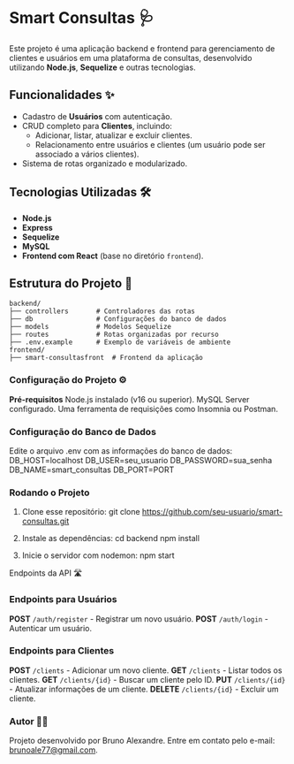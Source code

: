 # Smart Consultas 🩺

Este projeto é uma aplicação backend e frontend para gerenciamento de clientes e usuários em uma plataforma de consultas, desenvolvido utilizando **Node.js**, **Sequelize** e outras tecnologias.

## Funcionalidades ✨

- Cadastro de **Usuários** com autenticação.
- CRUD completo para **Clientes**, incluindo:
  - Adicionar, listar, atualizar e excluir clientes.
  - Relacionamento entre usuários e clientes (um usuário pode ser associado a vários clientes).
- Sistema de rotas organizado e modularizado.

## Tecnologias Utilizadas 🛠️

- **Node.js**  
- **Express**  
- **Sequelize**  
- **MySQL**  
- **Frontend com React** (base no diretório `frontend`).

## Estrutura do Projeto 📂

```plaintext
backend/
├── controllers       # Controladores das rotas
├── db                # Configurações do banco de dados
├── models            # Modelos Sequelize
├── routes            # Rotas organizadas por recurso
├── .env.example      # Exemplo de variáveis de ambiente
frontend/
├── smart-consultasfront  # Frontend da aplicação
```

### Configuração do Projeto ⚙️
**Pré-requisitos**
Node.js instalado (v16 ou superior).
MySQL Server configurado.
Uma ferramenta de requisições como Insomnia ou Postman.

### Configuração do Banco de Dados
Edite o arquivo .env com as informações do banco de dados:
DB_HOST=localhost
DB_USER=seu_usuario
DB_PASSWORD=sua_senha
DB_NAME=smart_consultas
DB_PORT=PORT

### Rodando o Projeto
1. Clone esse repositório:
git clone https://github.com/seu-usuario/smart-consultas.git

2. Instale as dependências:
cd backend
npm install

3. Inicie o servidor com nodemon:
npm start


Endpoints da API 🛣️

### Endpoints para Usuários
**POST** `/auth/register` - Registrar um novo usuário.
**POST** `/auth/login` - Autenticar um usuário.

### Endpoints para Clientes
**POST** `/clients` - Adicionar um novo cliente.
**GET** `/clients` - Listar todos os clientes.
**GET** `/clients/{id}` - Buscar um cliente pelo ID.
**PUT** `/clients/{id}` - Atualizar informações de um cliente.
**DELETE** `/clients/{id}` - Excluir um cliente.


### Autor 🧑‍💻
Projeto desenvolvido por Bruno Alexandre. Entre em contato pelo e-mail: brunoale77@gmail.com.
